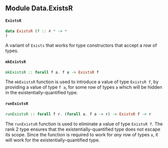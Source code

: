 ## Module Data.ExistsR

#### `ExistsR`

``` purescript
data ExistsR (f :: # * -> *
)
```

A variant of `Exists` that works for type constructors that accept a _row_
of types.

#### `mkExistsR`

``` purescript
mkExistsR :: forall f a. f a -> ExistsR f
```

The `mkExistsR` function is used to introduce a value of type `ExistsR f`,
by providing a value of type `f a`, for some row of types `a` which will be
hidden in the existentially-quantified type.

#### `runExistsR`

``` purescript
runExistsR :: forall f r. (forall a. f a -> r) -> ExistsR f -> r
```

The `runExistsR` function is used to eliminate a value of type `ExistsR f`.
The rank 2 type ensures that the existentially-quantified type does not
escape its scope. Since the function is required to work for _any_ row of
types `a`, it will work for the existentially-quantified type.


